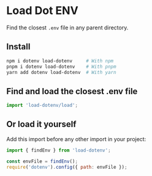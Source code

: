 # Load Dot ENV

Find the closest `.env` file in any parent directory.

## Install

```bash
npm i dotenv load-dotenv     # With npm
pnpm i dotenv load-dotenv    # With pnpm
yarn add dotenv load-dotenv  # With yarn
```

## Find and load the closest .env file

```js
import 'load-dotenv/load';
```

## Or load it yourself

Add this import before any other import in your project:

```js
import { findEnv } from 'load-dotenv';

const envFile = findEnv();
require('dotenv').config({ path: envFile });
```
